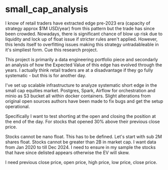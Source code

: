 # small_cap_analysis

I know of retail traders have extracted edge pre-2023 era (capacity of strategy approx $1M USD/year) from this pattern but the trade has since been crowded. Nowadays, there is significant chance of blow up risk due to liquidity and lock up of float issue if stricter rules aren't applied. However, this lends itself to overfitting issues making this strategy untradableable in it's simpliest form. Cue this research project. 

This project is primarily a data engineering portfolio piece and secondarly an analysis of how the Expected Value of this edge has evolved through the years. I actually think retail traders are at a disadvantage if they go fully systematic - but this is for another day.

I've set up scalable infrastructure to analyze systematic short edge in the small cap equities market.
Postgres, Spark, Airflow for orchestration and minio as S3 bucket all within docker containers. Slight alterations from original open sources authors have been made to fix bugs and get the setup operational.


Specifically  I want to test shorting at the open and closing the position at the end of the day. For stocks that opened 30% above their previous close price.

Stocks cannot be nano float. This has to be defined. Let's start with sub 2M shares float.
Stocks cannot be greater than 2B in market cap. 
I want data from Jan 2020 to till Dec 2024.
I need to ensure in my sample the stocks that have since delisted appears otherwise the EV will skew.

I need previous close price, open price, high price, low price, close price. 

